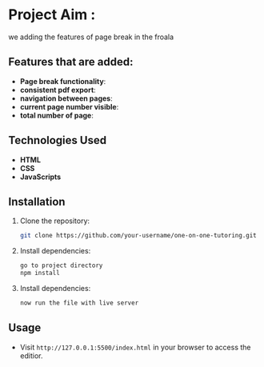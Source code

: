 # Project Aim :
we adding the features of page break in the froala 


## Features that are added:

- **Page break functionality**:
- **consistent pdf export**:
- **navigation between pages**:
- **current page number visible**:
- **total number of page**:

## Technologies Used

- **HTML**
- **CSS**
- **JavaScripts**

## Installation

1. Clone the repository:
   ```bash
   git clone https://github.com/your-username/one-on-one-tutoring.git
   ```
2. Install dependencies:
   ```bash
   go to project directory
   npm install
   ```
3. Install dependencies:
   ```bash
   now run the file with live server
   ```

## Usage

- Visit `http://127.0.0.1:5500/index.html` in your browser to access the editior.



